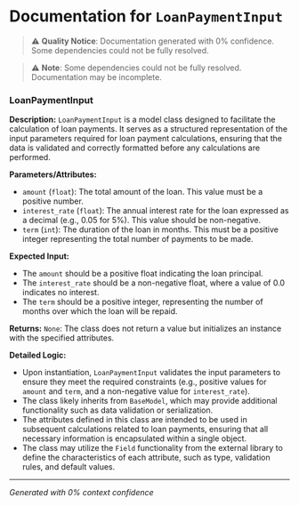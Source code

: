 # Documentation for `LoanPaymentInput`

> ⚠️ **Quality Notice**: Documentation generated with 0% confidence. Some dependencies could not be fully resolved.


> ⚠️ **Note**: Some dependencies could not be fully resolved. Documentation may be incomplete.
### LoanPaymentInput

**Description:**
`LoanPaymentInput` is a model class designed to facilitate the calculation of loan payments. It serves as a structured representation of the input parameters required for loan payment calculations, ensuring that the data is validated and correctly formatted before any calculations are performed.

**Parameters/Attributes:**
- `amount` (`float`): The total amount of the loan. This value must be a positive number.
- `interest_rate` (`float`): The annual interest rate for the loan expressed as a decimal (e.g., 0.05 for 5%). This value should be non-negative.
- `term` (`int`): The duration of the loan in months. This must be a positive integer representing the total number of payments to be made.

**Expected Input:**
- The `amount` should be a positive float indicating the loan principal.
- The `interest_rate` should be a non-negative float, where a value of 0.0 indicates no interest.
- The `term` should be a positive integer, representing the number of months over which the loan will be repaid.

**Returns:**
`None`: The class does not return a value but initializes an instance with the specified attributes.

**Detailed Logic:**
- Upon instantiation, `LoanPaymentInput` validates the input parameters to ensure they meet the required constraints (e.g., positive values for `amount` and `term`, and a non-negative value for `interest_rate`).
- The class likely inherits from `BaseModel`, which may provide additional functionality such as data validation or serialization.
- The attributes defined in this class are intended to be used in subsequent calculations related to loan payments, ensuring that all necessary information is encapsulated within a single object.
- The class may utilize the `Field` functionality from the external library to define the characteristics of each attribute, such as type, validation rules, and default values.

---
*Generated with 0% context confidence*
